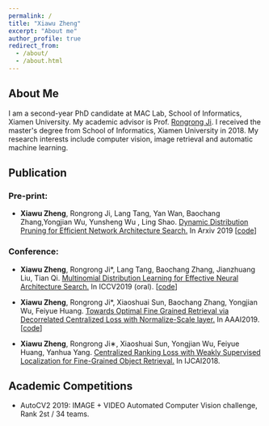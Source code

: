 ```yaml
---
permalink: /
title: "Xiawu Zheng"
excerpt: "About me"
author_profile: true
redirect_from: 
  - /about/
  - /about.html
---
```


## About Me


I am a second-year PhD candidate at MAC Lab, School of Informatics, Xiamen University. My academic advisor is Prof. [Rongrong Ji](http://mac.xmu.edu.cn/rrji-en.html). I received the master's degree from School of Informatics, Xiamen University in 2018. My research interests include computer vision, image retrieval and automatic machine learning.

## Publication

### Pre-print:

* **Xiawu Zheng**, Rongrong Ji, Lang Tang, Yan Wan, Baochang Zhang,Yongjian Wu, Yunsheng Wu
, Ling Shao. [Dynamic Distribution Pruning for Efficient Network Architecture Search.](https://arxiv.org/pdf/1905.13543.pdf) In Arxiv 2019 [[code](https://github.com/tanglang96/DDPNAS)]

### Conference:

* **Xiawu Zheng**, Rongrong Ji*, Lang Tang, Baochang Zhang, Jianzhuang Liu, Tian Qi. [Multinomial Distribution Learning for Effective Neural Architecture Search.](http://openaccess.thecvf.com/content_ICCV_2019/papers/Zheng_Multinomial_Distribution_Learning_for_Effective_Neural_Architecture_Search_ICCV_2019_paper.pdf) In ICCV2019 (oral). [[code](https://github.com/tanglang96/MDENAS)]

* **Xiawu Zheng**, Rongrong Ji*, Xiaoshuai Sun, Baochang Zhang, Yongjian Wu, Feiyue Huang. [Towards Optimal Fine Grained Retrieval via Decorrelated Centralized Loss with Normalize-Scale layer.](https://doi.org/10.1609/aaai.v33i01.33019291) In AAAI2019. [[code](https://github.com/zhengxiawu/DGRL_OPFE)]

* **Xiawu Zheng**, Rongrong Ji∗, Xiaoshuai Sun, Yongjian Wu, Feiyue Huang, Yanhua Yang. [Centralized Ranking Loss with Weakly Supervised Localization for Fine-Grained Object Retrieval.](https://www.ijcai.org/proceedings/2018/0171.pdf) In IJCAI2018.

## Academic Competitions

* AutoCV2 2019: IMAGE + VIDEO Automated Computer Vision challenge, Rank 2st / 34 teams.
